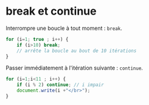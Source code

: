 # break et continue

Interrompre une boucle à tout moment : `break`.

```js
for (i=1; true ; i++) {
	if (i>10) break;
	// arrête la boucle au bout de 10 itérations
}
```

Passer immédiatement à l'itération suivante : `continue`.

```js
for (i=1;i<11 ; i++) {
	if (i % 2) continue; // i impair
	document.write(i +"</br>");
}
```
